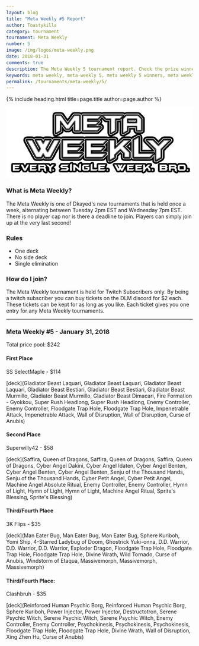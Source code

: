 ```yaml
---
layout: blog
title: "Meta Weekly #5 Report"
author: Toastykilla
category: tournament
tournament: Meta Weekly
number: 5
image: /img/logos/meta-weekly.png
date: 2018-01-31
comments: true
description: The Meta Weekly 5 tournament report. Check the prize winners and their decks here.
keywords: meta weekly, meta-weekly 5, meta weekly 5 winners, meta weekly 5 decks, tournament
permalink: /tournaments/meta-weekly/5/
---
```


{% include heading.html title=page.title author=page.author %}

![](/img/logos/meta-weekly.png)

### What is Meta Weekly?
The Meta Weekly is one of Dkayed's new tournaments that is held once a week, alternating between Tuesday 2pm EST and Wednesday 7pm EST. There is no player cap nor is there a deadline to join. Players can simply join up at the very last second!

### Rules
* One deck
* No side deck
* Single elimination

### How do I join?
The Meta Weekly tournament is held for Twitch Subscribers only. By being a twitch subscriber you can buy tickets on the DLM discord for $2 each. These tickets can be kept for as long as you like. Each ticket gives you one entry for any Meta Weekly tournaments.

----------

### Meta Weekly #5 - January 31, 2018
Total price pool: $242

#### First Place
SS SelectMaple - $114

[deck](Gladiator Beast Laquari, Gladiator Beast Laquari, Gladiator Beast Laquari, Gladiator Beast Bestiari, Gladiator Beast Bestiari, Gladiator Beast Murmillo, Gladiator Beast Murmillo, Gladiator Beast Dimacari, Fire Formation - Gyokkou, Super Rush Headlong, Super Rush Headlong, Enemy Controller, Enemy Controller, Floodgate Trap Hole, Floodgate Trap Hole, Impenetrable Attack, Impenetrable Attack, Wall of Disruption, Wall of Disruption, Curse of Anubis)

#### Second Place
Superwilly42 - $58

[deck](Saffira, Queen of Dragons, Saffira, Queen of Dragons, Saffira, Queen of Dragons, Cyber Angel Dakini, Cyber Angel Idaten, Cyber Angel Benten, Cyber Angel Benten, Cyber Angel Benten, Senju of the Thousand Hands, Senju of the Thousand Hands, Cyber Petit Angel, Cyber Petit Angel, Machine Angel Absolute Ritual, Enemy Controller, Enemy Controller, Hymn of Light, Hymn of Light, Hymn of Light, Machine Angel Ritual, Sprite's Blessing, Sprite's Blessing)

#### Third/Fourth Place
3K Flips - $35

[deck](Man Eater Bug, Man Eater Bug, Man Eater Bug, Sphere Kuriboh, Yomi Ship, 4-Starred Ladybug of Doom, Ghostrick Yuki-onna, D.D. Warrior, D.D. Warrior, D.D. Warrior, Exploder Dragon, Floodgate Trap Hole, Floodgate Trap Hole, Floodgate Trap Hole, Divine Wrath, Wild Tornado, Curse of Anubis, Windstorm of Etaqua, Massivemorph, Massivemorph, Massivemorph)

#### Third/Fourth Place:
Clashbruh - $35

[deck](Reinforced Human Psychic Borg, Reinforced Human Psychic Borg, Sphere Kuriboh, Power Injector, Power Injector, Destructotron, Serene Psychic Witch, Serene Psychic Witch, Serene Psychic Witch, Enemy Controller, Enemy Controller, Psychokinesis, Psychokinesis, Psychokinesis, Floodgate Trap Hole, Floodgate Trap Hole, Divine Wrath, Wall of Disruption, Xing Zhen Hu, Curse of Anubis)